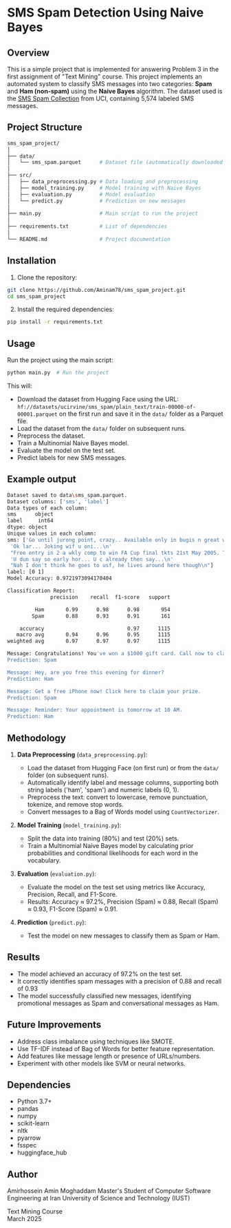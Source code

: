 # SMS Spam Detection Using Naive Bayes

## Overview
This is a simple project that is implemented for answering Problem 3 in the first assignment of "Text Mining" course.
This project implements an automated system to classify SMS messages into two categories: **Spam** and **Ham (non-spam)** using the **Naive Bayes** algorithm. The dataset used is the [SMS Spam Collection](https://huggingface.co/datasets/ucirvine/sms_spam) from UCI, containing 5,574 labeled SMS messages.

## Project Structure

```bash
sms_spam_project/
│
├── data/
│   └── sms_spam.parquet      # Dataset file (automatically downloaded on first run)
│
├── src/
│   ├── data_preprocessing.py # Data loading and preprocessing
│   ├── model_training.py     # Model training with Naive Bayes
│   ├── evaluation.py         # Model evaluation
│   └── predict.py            # Prediction on new messages
│
├── main.py                   # Main script to run the project
│
├── requirements.txt          # List of dependencies
│
└── README.md                 # Project documentation
```


## Installation
1. Clone the repository:
```bash
git clone https://github.com/Aminam78/sms_spam_project.git
cd sms_spam_project
```
2. Install the required dependencies:
```bash
pip install -r requirements.txt
```

## Usage
Run the project using the main script:
```bash
python main.py  # Run the project
```
This will:
- Download the dataset from Hugging Face using the URL: `hf://datasets/ucirvine/sms_spam/plain_text/train-00000-of-00001.parquet` on the first run and save it in the `data/` folder as a Parquet file.
- Load the dataset from the `data/` folder on subsequent runs.
- Preprocess the dataset.
- Train a Multinomial Naive Bayes model.
- Evaluate the model on the test set.
- Predict labels for new SMS messages.

## Example output
```bash
Dataset saved to data\sms_spam.parquet.
Dataset columns: ['sms', 'label']
Data types of each column:
sms      object
label     int64
dtype: object
Unique values in each column:
sms: ['Go until jurong point, crazy.. Available only in bugis n great world la e buffet... Cine there got amore wat...\n'
 'Ok lar... Joking wif u oni...\n'
 "Free entry in 2 a wkly comp to win FA Cup final tkts 21st May 2005. Text FA to 87121 to receive entry question(std txt rate)T&C's apply 08452810075over18's\n"
 'U dun say so early hor... U c already then say...\n'
 "Nah I don't think he goes to usf, he lives around here though\n"]
label: [0 1]
Model Accuracy: 0.9721973094170404

Classification Report:
              precision    recall  f1-score   support

         Ham       0.99      0.98      0.98       954
        Spam       0.88      0.93      0.91       161

    accuracy                           0.97      1115
   macro avg       0.94      0.96      0.95      1115
weighted avg       0.97      0.97      0.97      1115

Message: Congratulations! You've won a $1000 gift card. Call now to claim!
Prediction: Spam

Message: Hey, are you free this evening for dinner?
Prediction: Ham

Message: Get a free iPhone now! Click here to claim your prize.
Prediction: Spam

Message: Reminder: Your appointment is tomorrow at 10 AM.
Prediction: Ham
```

## Methodology
1. **Data Preprocessing** (`data_preprocessing.py`):
   - Load the dataset from Hugging Face (on first run) or from the `data/` folder (on subsequent runs).
   - Automatically identify label and message columns, supporting both string labels ('ham', 'spam') and numeric labels (0, 1).
   - Preprocess the text: convert to lowercase, remove punctuation, tokenize, and remove stop words.
   - Convert messages to a Bag of Words model using `CountVectorizer`.

2. **Model Training** (`model_training.py`):
   - Split the data into training (80%) and test (20%) sets.
   - Train a Multinomial Naive Bayes model by calculating prior probabilities and conditional likelihoods for each word in the vocabulary.

3. **Evaluation** (`evaluation.py`):
   - Evaluate the model on the test set using metrics like Accuracy, Precision, Recall, and F1-Score.
   - Results: Accuracy ≈ 97.2%, Precision (Spam) ≈ 0.88, Recall (Spam) ≈ 0.93, F1-Score (Spam) ≈ 0.91.

4. **Prediction** (`predict.py`):
   - Test the model on new messages to classify them as Spam or Ham.

## Results
- The model achieved an accuracy of 97.2% on the test set.
- It correctly identifies spam messages with a precision of 0.88 and recall of 0.93
- The model successfully classified new messages, identifying promotional messages as Spam and conversational messages as Ham.

## Future Improvements
- Address class imbalance using techniques like SMOTE.
- Use TF-IDF instead of Bag of Words for better feature representation.
- Add features like message length or presence of URLs/numbers.
- Experiment with other models like SVM or neural networks.

## Dependencies
- Python 3.7+
- pandas
- numpy
- scikit-learn
- nltk
- pyarrow
- fsspec
- huggingface_hub

## Author
Amirhossein Amin Moghaddam
Master's Student of Computer Software Engineering at Iran University of Science and Technology (IUST)

Text Mining Course  
March 2025
